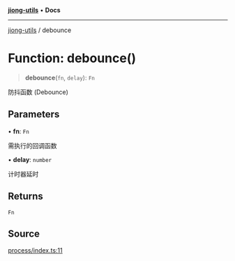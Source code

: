 [**jiong-utils**](../README.md) • **Docs**

***

[jiong-utils](../README.md) / debounce

# Function: debounce()

> **debounce**(`fn`, `delay`): `Fn`

防抖函数 (Debounce)

## Parameters

• **fn**: `Fn`

需执行的回调函数

• **delay**: `number`

计时器延时

## Returns

`Fn`

## Source

[process/index.ts:11](https://github.com/yangliang19950819/jiong-utils/blob/c4e538916425af448afe68552716f11d544899d7/src/process/index.ts#L11)
